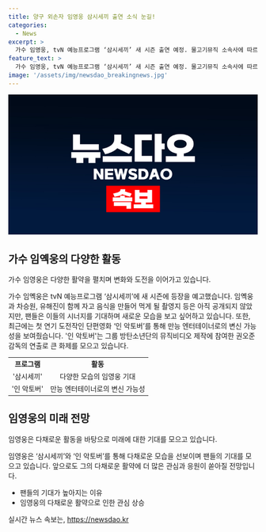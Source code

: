 ```yaml
---
title: 양구 외손자 임영웅 삼시세끼 출연 소식 눈길!
categories:
  - News
excerpt: >
  가수 임영웅, tvN 예능프로그램 ‘삼시세끼’ 새 시즌 출연 예정. 물고기뮤직 소속사에 따르면, 임영웅은 이달 삼시세끼 신규 촬영에 참여할 예정. 차승원, 유해진과 함께하는 이번 촬영에 팬들의 기대가 높아지고 있으며, 최근 첫 연기 도전작 인 악토버를 통해 만능 엔터테이너로의 변신 가능성을 시사함.
feature_text: >
  가수 임영웅, tvN 예능프로그램 ‘삼시세끼’ 새 시즌 출연 예정. 물고기뮤직 소속사에 따르면, 임영웅은 이달 삼시세끼 신규 촬영에 참여할 예정. 차승원, 유해진과 함께하는 이번 촬영에 팬들의 기대가 높아지고 있으며, 최근 첫 연기 도전작 인 악토버를 통해 만능 엔터테이너로의 변신 가능성을 시사함.
image: '/assets/img/newsdao_breakingnews.jpg'
---
```


<p><img src="/assets/img/newsdao_breakingnews.jpg" alt="ranknews 속보" /></p>

<h2 data-ke-size="size26">가수 임옉웅의 다양한 활동</h2>

<p>가수 임영웅은 다양한 활약을 펼치며 변화와 도전을 이어가고 있습니다.</p>

<p data-ke-size="size16">가수 임옉웅은 tvN 예능프로그램 ‘삼시세끼’에 새 시즌에 등장을 예고했습니다. 임옉웅과 차승원, 유해진이 함께 자고 음식을 만들어 먹게 될 촬영지 등은 아직 공개되지 않았지만, 팬들은 이들의 시너지를 기대하며 새로운 모습을 보고 싶어하고 있습니다. 또한, 최근에는 첫 연기 도전작인 단편영화 ‘인 악토버’를 통해 만능 엔터테이너로의 변신 가능성을 보여줬습니다. '인 악토버'는 그룹 방탄소년단의 뮤직비디오 제작에 참여한 권오준 감독의 연출로 큰 화제를 모으고 있습니다.</p>

<table>
  <tr>
    <td style="text-align: center; height: 17px;"><b>프로그램</b></td>
    <td style="text-align: center; height: 17px;"><b>활동</b></td>
  </tr>
  <tr>
    <td style="text-align: center;">'삼시세끼'</td>
    <td style="text-align: center;">다양한 모습의 임영웅 기대</td>
  </tr>
  <tr>
    <td style="text-align: center;">'인 악토버'</td>
    <td style="text-align: center;">만능 엔터테이너로의 변신 가능성</td>
  </tr>
</table>

<h2 data-ke-size="size26">임영웅의 미래 전망</h2>

<p>임영웅은 다채로운 활동을 바탕으로 미래에 대한 기대를 모으고 있습니다.</p>

<p data-ke-size="size16">임영웅은 ‘삼시세끼’와 ‘인 악토버’를 통해 다채로운 모습을 선보이며 팬들의 기대를 모으고 있습니다. 앞으로도 그의 다채로운 활약에 더 많은 관심과 응원이 쏟아질 전망입니다.</p>

<ul>
  <li>팬들의 기대가 높아지는 이유</li>
  <li>임영웅의 다채로운 활약으로 인한 관심 상승</li>
</ul>
실시간 뉴스 속보는, <a href="https://newsdao.kr" rel="dofollow">https://newsdao.kr</a>


